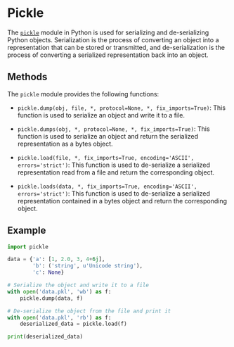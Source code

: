 # Pickle

The [`pickle`](https://docs.python.org/3/library/pickle.html) module in Python
is used for serializing and de-serializing Python objects. Serialization is the
process of converting an object into a representation that can be stored or
transmitted, and de-serialization is the process of converting a serialized
representation back into an object.

## Methods

The `pickle` module provides the following functions:

- `pickle.dump(obj, file, *, protocol=None, *, fix_imports=True)`: This
  function is used to serialize an object and write it to a file.

- `pickle.dumps(obj, *, protocol=None, *, fix_imports=True)`: This function is
  used to serialize an object and return the serialized representation as a
  bytes object.

- `pickle.load(file, *, fix_imports=True, encoding='ASCII', errors='strict')`:
  This function is used to de-serialize a serialized representation read from a
  file and return the corresponding object.

- `pickle.loads(data, *, fix_imports=True, encoding='ASCII', errors='strict')`:
  This function is used to de-serialize a serialized representation contained
  in a bytes object and return the corresponding object.

## Example

```python
import pickle

data = {'a': [1, 2.0, 3, 4+6j],
        'b': ('string', u'Unicode string'),
        'c': None}

# Serialize the object and write it to a file
with open('data.pkl', 'wb') as f:
    pickle.dump(data, f)

# De-serialize the object from the file and print it
with open('data.pkl', 'rb') as f:
    deserialized_data = pickle.load(f)

print(deserialized_data)
```
